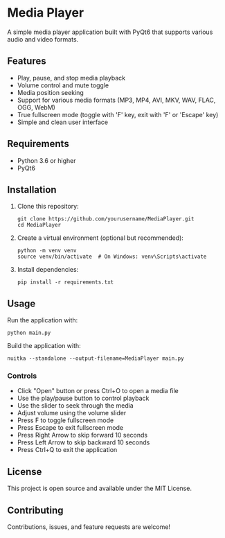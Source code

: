 # Media Player

A simple media player application built with PyQt6 that supports various audio and video formats.

## Features

- Play, pause, and stop media playback
- Volume control and mute toggle
- Media position seeking
- Support for various media formats (MP3, MP4, AVI, MKV, WAV, FLAC, OGG, WebM)
- True fullscreen mode (toggle with 'F' key, exit with 'F' or 'Escape' key)
- Simple and clean user interface

## Requirements

- Python 3.6 or higher
- PyQt6

## Installation

1. Clone this repository:
   ```
   git clone https://github.com/yourusername/MediaPlayer.git
   cd MediaPlayer
   ```

2. Create a virtual environment (optional but recommended):
   ```
   python -m venv venv
   source venv/bin/activate  # On Windows: venv\Scripts\activate
   ```

3. Install dependencies:
   ```
   pip install -r requirements.txt
   ```

## Usage

Run the application with:

```
python main.py
```

Build the application with:
```
nuitka --standalone --output-filename=MediaPlayer main.py
```

### Controls

- Click "Open" button or press Ctrl+O to open a media file
- Use the play/pause button to control playback
- Use the slider to seek through the media
- Adjust volume using the volume slider
- Press F to toggle fullscreen mode
- Press Escape to exit fullscreen mode
- Press Right Arrow to skip forward 10 seconds
- Press Left Arrow to skip backward 10 seconds
- Press Ctrl+Q to exit the application

## License

This project is open source and available under the MIT License.

## Contributing

Contributions, issues, and feature requests are welcome! 